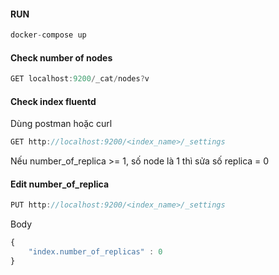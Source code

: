 #### RUN
```javascript
docker-compose up
```
#### Check number of nodes
```javascript
GET localhost:9200/_cat/nodes?v
```
#### Check index fluentd 
Dùng postman hoặc curl
```javascript
GET http://localhost:9200/<index_name>/_settings
```
Nếu number_of_replica >= 1, số node là 1 thì sửa số replica = 0
#### Edit number_of_replica
```javascript
PUT http://localhost:9200/<index_name>/_settings
```
Body
```javascript
{
	"index.number_of_replicas" : 0
}
```

